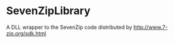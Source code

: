 SevenZipLibrary
===============

A DLL wrapper to the SevenZip code distributed by http://www.7-zip.org/sdk.html

